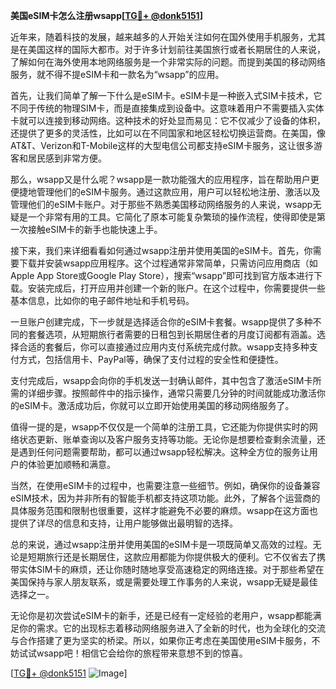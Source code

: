**美国eSIM卡怎么注册wsapp[[TG💪+ @donk5151](https://t.me/s/donk5151)]**

近年来，随着科技的发展，越来越多的人开始关注如何在国外使用手机服务，尤其是在美国这样的国际大都市。对于许多计划前往美国旅行或者长期居住的人来说，了解如何在海外使用本地网络服务是一个非常实际的问题。而提到美国的移动网络服务，就不得不提eSIM卡和一款名为“wsapp”的应用。

首先，让我们简单了解一下什么是eSIM卡。eSIM卡是一种嵌入式SIM卡技术，它不同于传统的物理SIM卡，而是直接集成到设备中。这意味着用户不需要插入实体卡就可以连接到移动网络。这种技术的好处显而易见：它不仅减少了设备的体积，还提供了更多的灵活性，比如可以在不同国家和地区轻松切换运营商。在美国，像AT&T、Verizon和T-Mobile这样的大型电信公司都支持eSIM卡服务，这让很多游客和居民感到非常方便。

那么，wsapp又是什么呢？wsapp是一款功能强大的应用程序，旨在帮助用户更便捷地管理他们的eSIM卡服务。通过这款应用，用户可以轻松地注册、激活以及管理他们的eSIM卡账户。对于那些不熟悉美国移动网络服务的人来说，wsapp无疑是一个非常有用的工具。它简化了原本可能复杂繁琐的操作流程，使得即使是第一次接触eSIM卡的新手也能快速上手。

接下来，我们来详细看看如何通过wsapp注册并使用美国的eSIM卡。首先，你需要下载并安装wsapp应用程序。这个过程通常非常简单，只需访问应用商店（如Apple App Store或Google Play Store），搜索“wsapp”即可找到官方版本进行下载。安装完成后，打开应用并创建一个新的账户。在这个过程中，你需要提供一些基本信息，比如你的电子邮件地址和手机号码。

一旦账户创建完成，下一步就是选择适合你的eSIM卡套餐。wsapp提供了多种不同的套餐选项，从短期旅行者需要的日租包到长期居住者的月度订阅都有涵盖。选择合适的套餐后，你可以直接通过应用内支付系统完成付款。wsapp支持多种支付方式，包括信用卡、PayPal等，确保了支付过程的安全性和便捷性。

支付完成后，wsapp会向你的手机发送一封确认邮件，其中包含了激活eSIM卡所需的详细步骤。按照邮件中的指示操作，通常只需要几分钟的时间就能成功激活你的eSIM卡。激活成功后，你就可以立即开始使用美国的移动网络服务了。

值得一提的是，wsapp不仅仅是一个简单的注册工具，它还能为你提供实时的网络状态更新、账单查询以及客户服务支持等功能。无论你是想要检查剩余流量，还是遇到任何问题需要帮助，都可以通过wsapp轻松解决。这种全方位的服务让用户的体验更加顺畅和满意。

当然，在使用eSIM卡的过程中，也需要注意一些细节。例如，确保你的设备兼容eSIM技术，因为并非所有的智能手机都支持这项功能。此外，了解各个运营商的具体服务范围和限制也很重要，这样才能避免不必要的麻烦。wsapp在这方面也提供了详尽的信息和支持，让用户能够做出最明智的选择。

总的来说，通过wsapp注册并使用美国的eSIM卡是一项既简单又高效的过程。无论是短期旅行还是长期居住，这款应用都能为你提供极大的便利。它不仅省去了携带实体SIM卡的麻烦，还让你随时随地享受高速稳定的网络连接。对于那些希望在美国保持与家人朋友联系，或是需要处理工作事务的人来说，wsapp无疑是最佳选择之一。

无论你是初次尝试eSIM卡的新手，还是已经有一定经验的老用户，wsapp都能满足你的需求。它的出现标志着移动网络服务进入了全新的时代，也为全球化的交流与合作搭建了更为坚实的桥梁。所以，如果你正考虑在美国使用eSIM卡服务，不妨试试wsapp吧！相信它会给你的旅程带来意想不到的惊喜。

[[TG💪+ @donk5151](https://t.me/s/donk5151) ![Image](https://i.postimg.cc/rwNCRYN7/Snipaste-2025-04-30-17-27-05.png)]